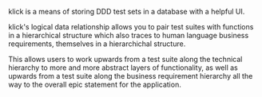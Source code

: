 klick is a means of storing DDD test sets in a database with a helpful UI.

klick's logical data relationship allows you to pair test suites with functions 
in a hierarchical structure which also traces to human language business requirements, themselves in a hierarchichal structure.

This allows users to work upwards from a test suite along the technical hierarchy to more and more abstract layers of
functionality, as well as upwards from a test suite along the business requirement hierarchy all the way to the overall epic statement
for the application.
